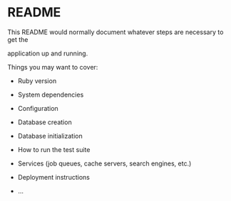 # README

This README would normally document whatever steps are necessary to get the                         

application up and running.          
  
Things you may want to cover:                                                                                
                                              
* Ruby version                          
                
* System dependencies                                                              
                                            
* Configuration                         
                  
* Database creation        
    
* Database initialization          

* How to run the test suite
  
* Services (job queues, cache servers, search engines, etc.)

* Deployment instructions
  
* ...
